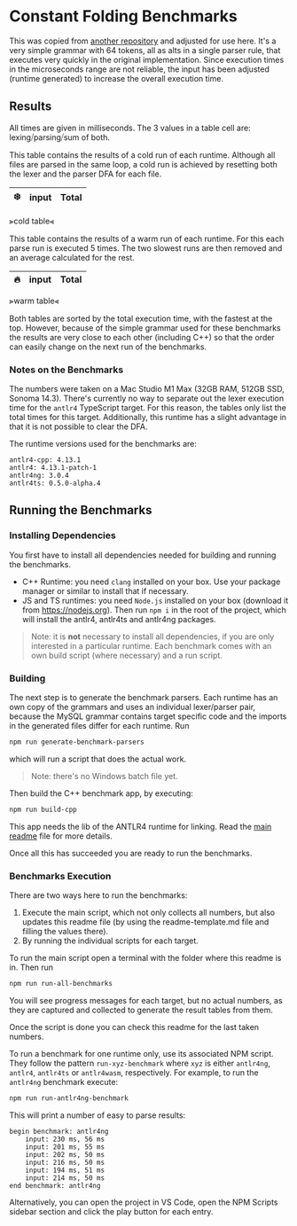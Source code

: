 # Constant Folding Benchmarks

This was copied from [another repository](https://github.com/KvanTTT/AntlrBenchmarks/tree/master/ConstantFoldingBenchmark) and adjusted for use here. It's a very simple grammar with 64 tokens, all as alts in a single parser rule, that executes very quickly in the original implementation. Since execution times in the microseconds range are not reliable, the input has been adjusted (runtime generated) to increase the overall execution time.

## Results

All times are given in milliseconds. The 3 values in a table cell are: lexing⧸parsing⧸sum of both.

This table contains the results of a cold run of each runtime. Although all files are parsed in the same loop, a cold run is achieved by resetting both the lexer and the parser DFA for each file.

|❄️|input|Total|
|:---:|---:|---:|
⫸cold table⫷

This table contains the results of a warm run of each runtime. For this each parse run is executed 5 times. The two slowest runs are then removed and an average calculated for the rest.

|🔥|input|Total|
|:---:|---:|---:|
⫸warm table⫷

Both tables are sorted by the total execution time, with the fastest at the top. However, because of the simple grammar used for these benchmarks the results are very close to each other (including C++) so that the order can easily change on the next run of the benchmarks.

### Notes on the Benchmarks

The numbers were taken on a Mac Studio M1 Max (32GB RAM, 512GB SSD, Sonoma 14.3). There's currently no way to separate out the lexer execution time for the `antlr4` TypeScript target. For this reason, the tables only list the total times for this target. Additionally, this runtime has a slight advantage in that it is not possible to clear the DFA.

The runtime versions used for the benchmarks are:

    antlr4-cpp: 4.13.1
    antlr4: 4.13.1-patch-1
    antlr4ng: 3.0.4
    antlr4ts: 0.5.0-alpha.4

## Running the Benchmarks

### Installing Dependencies

You first have to install all dependencies needed for building and running the benchmarks.

- C++ Runtime: you need `clang` installed on your box. Use your package manager or similar to install that if necessary.
- JS and TS runtimes: you need `Node.js` installed on your box (download it from https://nodejs.org). Then run `npm i` in the root of the project, which will install the antlr4, antlr4ts and antlr4ng packages.

> Note: it is **not** necessary to install all dependencies, if you are only interested in a particular runtime. Each benchmark comes with an own build script (where necessary) and a run script.

### Building

The next step is to generate the benchmark parsers. Each runtime has an own copy of the grammars and uses an individual lexer/parser pair, because the MySQL grammar contains target specific code and the imports in the generated files differ for each runtime. Run

```bash
npm run generate-benchmark-parsers
```

which will run a script that does the actual work.

> Note: there's no Windows batch file yet.

Then build the C++ benchmark app, by executing:

```bash
npm run build-cpp
```

This app needs the lib of the ANTLR4 runtime for linking. Read the [main readme](../../readme.md) file for more details.

Once all this has succeeded you are ready to run the benchmarks.

### Benchmarks Execution

There are two ways here to run the benchmarks:

1. Execute the main script, which not only collects all numbers, but also updates this readme file (by using the readme-template.md file and filling the values there).
2. By running the individual scripts for each target.

To run the main script open a terminal with the folder where this readme is in. Then run

```bash
npm run run-all-benchmarks
```

You will see progress messages for each target, but no actual numbers, as they are captured and collected to generate the result tables from them.

Once the script is done you can check this readme for the last taken numbers.

To run a benchmark for one runtime only, use its associated NPM script. They follow the pattern `run-xyz-benchmark` where `xyz` is either `antlr4ng`, `antlr4`, `antlr4ts` or `antlr4wasm`, respectively. For example, to run the `antlr4ng` benchmark execute:

```bash
npm run run-antlr4ng-benchmark
```

This will print a number of easy to parse results:

```text
begin benchmark: antlr4ng
    input: 230 ms, 56 ms
    input: 201 ms, 55 ms
    input: 202 ms, 50 ms
    input: 216 ms, 50 ms
    input: 194 ms, 51 ms
    input: 214 ms, 50 ms
end benchmark: antlr4ng
```

Alternatively, you can open the project in VS Code, open the NPM Scripts sidebar section and click the play button for each entry.
